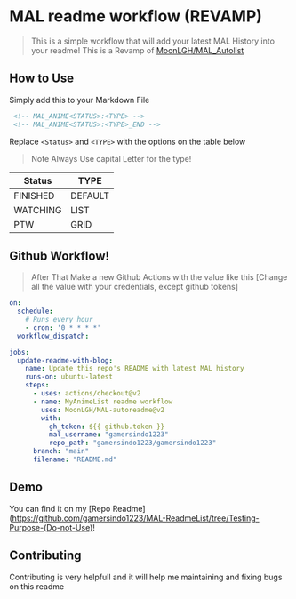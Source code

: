 # MAL readme workflow (REVAMP)

> This is a simple workflow that will add your latest MAL History into your readme! This is a Revamp of [MoonLGH/MAL_Autolist](github.com/MoonLGH/MAL_Autolist/)

## How to Use

Simply add this to your Markdown File

```html
 <!-- MAL_ANIME<STATUS>:<TYPE> -->
 <!-- MAL_ANIME<STATUS>:<TYPE>_END -->
```
Replace `<Status>` and  `<TYPE>` with the options on the table below
> Note Always Use capital Letter for the type!

| **Status** | **TYPE** |
|------------|----------|
| FINISHED   | DEFAULT  |
| WATCHING   | LIST     |
| PTW        | GRID     |
## Github Workflow!
>After That Make a new Github Actions with the value like this
[Change all the value with your credentials, except github tokens]

```yml
on:
  schedule:
    # Runs every hour
    - cron: '0 * * * *'
  workflow_dispatch:

jobs:
  update-readme-with-blog:
    name: Update this repo's README with latest MAL history
    runs-on: ubuntu-latest
    steps:
      - uses: actions/checkout@v2
      - name: MyAnimeList readme workflow
        uses: MoonLGH/MAL-autoreadme@v2
        with:
          gh_token: ${{ github.token }}
          mal_username: "gamersindo1223"
          repo_path: "gamersindo1223/gamersindo1223"
	  branch: "main"
	  filename: "README.md"
 ```
## Demo
You can find it on my [Repo Readme](https://github.com/gamersindo1223/MAL-ReadmeList/tree/Testing-Purpose-(Do-not-Use)!

## Contributing

Contributing is very helpfull and it will help me maintaining and fixing bugs on this readme
